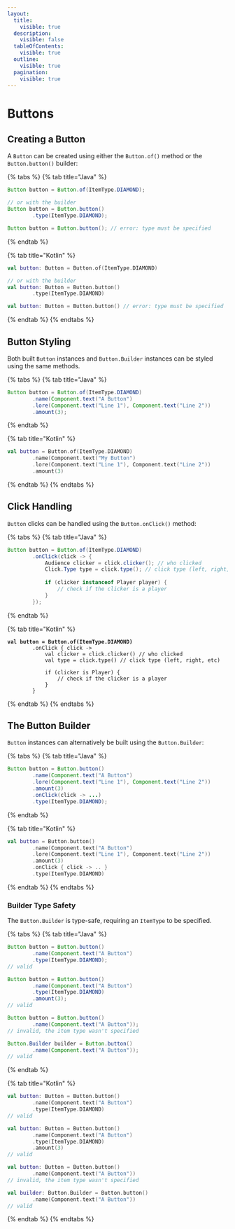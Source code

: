 ```yaml
---
layout:
  title:
    visible: true
  description:
    visible: false
  tableOfContents:
    visible: true
  outline:
    visible: true
  pagination:
    visible: true
---
```


# Buttons

## Creating a Button

A `Button` can be created using either the `Button.of()` method or the `Button.button()` builder:

{% tabs %}
{% tab title="Java" %}
```java
Button button = Button.of(ItemType.DIAMOND);

// or with the builder
Button button = Button.button()
        .type(ItemType.DIAMOND);

Button button = Button.button(); // error: type must be specified
```
{% endtab %}

{% tab title="Kotlin" %}
```kotlin
val button: Button = Button.of(ItemType.DIAMOND)

// or with the builder
val button: Button = Button.button()
        .type(ItemType.DIAMOND)

val button: Button = Button.button() // error: type must be specified
```
{% endtab %}
{% endtabs %}

## Button Styling

Both built `Button` instances and `Button.Builder` instances can be styled using the same methods.

{% tabs %}
{% tab title="Java" %}
```java
Button button = Button.of(ItemType.DIAMOND)
        .name(Component.text("A Button")
        .lore(Component.text("Line 1"), Component.text("Line 2"))
        .amount(3);
```
{% endtab %}

{% tab title="Kotlin" %}
```kotlin
val button = Button.of(ItemType.DIAMOND)
        .name(Component.text("My Button")
        .lore(Component.text("Line 1"), Component.text("Line 2"))
        .amount(3)
```
{% endtab %}
{% endtabs %}

## Click Handling

`Button` clicks can be handled using the `Button.onClick()` method:

{% tabs %}
{% tab title="Java" %}
```java
Button button = Button.of(ItemType.DIAMOND)
        .onClick(click -> {
            Audience clicker = click.clicker(); // who clicked
            Click.Type type = click.type(); // click type (left, right, etc)
            
            if (clicker instanceof Player player) {
                // check if the clicker is a player
            }
        });
```
{% endtab %}

{% tab title="Kotlin" %}
<pre class="language-kotlin"><code class="lang-kotlin"><strong>val button = Button.of(ItemType.DIAMOND)
</strong>        .onClick { click -> 
            val clicker = click.clicker() // who clicked
            val type = click.type() // click type (left, right, etc)
            
            if (clicker is Player) {
                // check if the clicker is a player
            }
        }
</code></pre>
{% endtab %}
{% endtabs %}

## The Button Builder

`Button` instances can alternatively be built using the `Button.Builder`:

{% tabs %}
{% tab title="Java" %}
```java
Button button = Button.button()
        .name(Component.text("A Button")
        .lore(Component.text("Line 1"), Component.text("Line 2"))
        .amount(3)
        .onClick(click -> ...)
        .type(ItemType.DIAMOND);
```
{% endtab %}

{% tab title="Kotlin" %}
```kotlin
val button = Button.button()
        .name(Component.text("A Button")
        .lore(Component.text("Line 1"), Component.text("Line 2"))
        .amount(3)
        .onClick { click -> .. }
        .type(ItemType.DIAMOND)
```
{% endtab %}
{% endtabs %}

### Builder Type Safety

The `Button.Builder` is type-safe, requiring an `ItemType` to be specified.

{% tabs %}
{% tab title="Java" %}
```java
Button button = Button.button()
        .name(Component.text("A Button")
        .type(ItemType.DIAMOND);
// valid

Button button = Button.button()
        .name(Component.text("A Button")
        .type(ItemType.DIAMOND)
        .amount(3);
// valid

Button button = Button.button()
        .name(Component.text("A Button"));
// invalid, the item type wasn't specified

Button.Builder builder = Button.button()
        .name(Component.text("A Button"));
// valid
```
{% endtab %}

{% tab title="Kotlin" %}
```kotlin
val button: Button = Button.button()
        .name(Component.text("A Button")
        .type(ItemType.DIAMOND)
// valid

val button: Button = Button.button()
        .name(Component.text("A Button")
        .type(ItemType.DIAMOND)
        .amount(3)
// valid

val button: Button = Button.button()
        .name(Component.text("A Button"))
// invalid, the item type wasn't specified

val builder: Button.Builder = Button.button()
        .name(Component.text("A Button"))
// valid
```
{% endtab %}
{% endtabs %}
